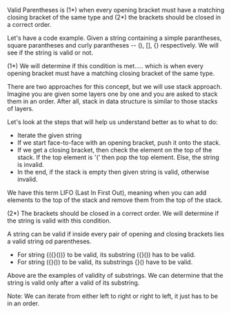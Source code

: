 Valid Parentheses is (1*) when every opening bracket must have a matching closing bracket of the same type and (2*) the brackets should be closed in a correct order.

Let's have a code example.
Given a string containing a simple parantheses, square parantheses and curly parantheses -- (), [], {} respectively.
We will see if the string is valid or not.

(1*) We will determine if this condition is met..... which is when every opening bracket must have a matching closing bracket of the same type.

There are two approaches for this concept, but we will use stack approach. Imagine you are given some layers one by one and you are asked to stack them in an order.
After all, stack in data structure is similar to those stacks of layers.

Let's look at the steps that will help us understand better as to what to do:
- Iterate the given string
- If we start face-to-face with an opening bracket, push it onto the stack.
- If we get a closing bracket, then check the element on the top of the stack. If the top element is '(' then pop the top element. Else, the string is invalid.
- In the end, if the stack is empty then given string is valid, otherwise invalid.

We have this term LIFO (Last In First Out), meaning when you can add elements to the top of the stack and remove them from the top of the stack.

(2*) The brackets should be closed in a correct order. We will determine if the string is valid with this condition.

A string can be valid if inside every pair of opening and closing brackets lies a valid string od parentheses.

- For string {({}())} to be valid, its substring ({}()) has to be valid.
- For string ({}()) to be valid, its substrings {}() have to be valid.

Above are the examples of validity of substrings. We can determine that the string is valid only after a valid of its substring.

Note: We can iterate from either left to right or right to left, it just has to be in an order. 
